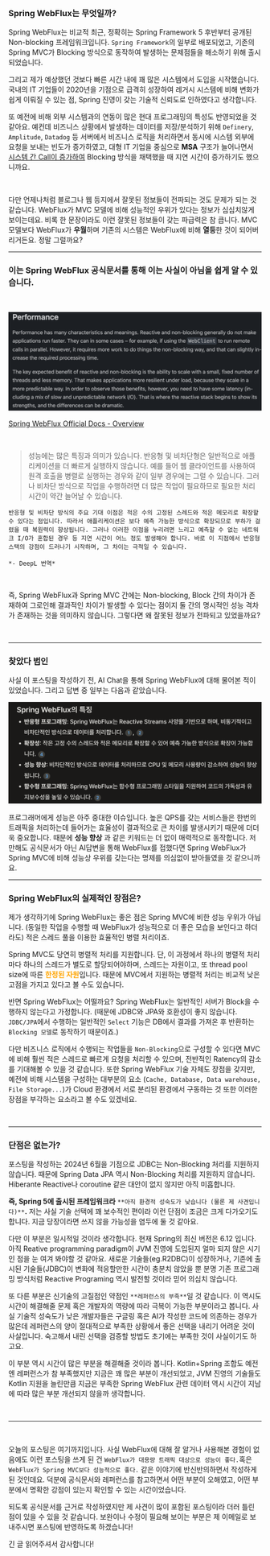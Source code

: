 <br/>

### Spring WebFlux는 무엇일까?

Spring WebFlux는 비교적 최근, 정확히는 Spring Framework 5 후반부터 공개된 Non-blocking 프레임워크입니다. `Spring Framework`의 일부로 배포되었고, 기존의 Spring MVC가 Blocking 방식으로 동작하여 발생하는 문제점들을 해소하기 위해 출시되었습니다.

그리고 제가 예상했던 것보다 빠른 시간 내에 꽤 많은 시스템에서 도입을 시작했습니다. 국내의 IT 기업들이 2020년을 기점으로 급격히 성장하여 레거시 시스템에 비해 변화가 쉽게 이뤄질 수 있는 점, Spring 진영이 갖는 기술적 신뢰도로 인하였다고 생각합니다. 

또 예전에 비해 외부 시스템과의 연동이 많은 현대 프로그래밍의 특성도 반영되었을 것 같아요. 예컨데 비즈니스 상황에서 발생하는 데이터를 저장/분석하기 위해 `Definery`, `Amplitude`, `Datadog` 등 서버에서 비즈니스 로직을 처리하면서 동시에 시스템 외부에 요청을 보내는 빈도가 증가하였고, 대형 IT 기업을 중심으로 **MSA** 구조가 늘어나면서 <u>시스템 간 Call이 증가하여</u> Blocking 방식을 채택했을 때 지연 시간이 증가하기도 했으니까요.

<br/>

다만 언제나처럼 블로그나 웹 등지에서 잘못된 정보들이 전파되는 것도 문제가 되는 것 같습니다. WebFlux가 MVC 모델에 비해 성능적인 우위가 있다는 정보가 심심치않게 보이는데요. 비록 한 문장이라도 이런 잘못된 정보들이 갖는 파급력은 참 큽니다. MVC 모델보다 WebFlux가 **우월**하며 기존의 시스템은 WebFlux에 비해 **열등**한 것이 되어버리거든요. 정말 그럴까요?

---

### 이는 Spring WebFlux 공식문서를 통해 이는 사실이 아님을 쉽게 알 수 있습니다. 

<br/>

![](./assets/78f3673f_Untitled.png)

[Spring WebFlux Official Docs - Overview](https://docs.spring.io/spring-framework/reference/web/webflux/new-framework.html#webflux-performance)

<br/>

> 성능에는 많은 특징과 의미가 있습니다. 반응형 및 비차단형은 일반적으로 애플리케이션을 더 빠르게 실행하지 않습니다. 예를 들어 웹 클라이언트를 사용하여 원격 호출을 병렬로 실행하는 경우와 같이 일부 경우에는 그럴 수 있습니다. 그러나 비차단 방식으로 작업을 수행하려면 더 많은 작업이 필요하므로 필요한 처리 시간이 약간 늘어날 수 있습니다.

	반응형 및 비차단 방식의 주요 기대 이점은 적은 수의 고정된 스레드와 적은 메모리로 확장할 수 있다는 점입니다. 따라서 애플리케이션은 보다 예측 가능한 방식으로 확장되므로 부하가 걸렸을 때 복원력이 향상됩니다. 그러나 이러한 이점을 누리려면 느리고 예측할 수 없는 네트워크 I/O가 혼합된 경우 등 지연 시간이 어느 정도 발생해야 합니다. 바로 이 지점에서 반응형 스택의 강점이 드러나기 시작하며, 그 차이는 극적일 수 있습니다.

	*- DeepL 번역*

<br/>

즉, Spring WebFlux과 Spring MVC 간에는 Non-blocking, Block 간의 차이가 존재하여 그로인해 결과적인 차이가 발생할 수 있다는 점이지 둘 간의 명시적인 성능 격차가 존재하는 것을 의미하지 않습니다. 그렇다면 왜 잘못된 정보가 전파되고 있었을까요?

<br/>

---

### 찾았다 범인

사실 이 포스팅을 작성하기 전, AI Chat을 통해 Spring WebFlux에 대해 물어본 적이 있었습니다. 그리고 답변 중 일부는 다음과 같았습니다.

![](./assets/f5f5a39c_Untitled.png)

프로그래머에게 성능은 아주 중대한 이슈입니다. 높은 QPS를 갖는 서비스들은 한번의 트래픽을 처리하는데 들어가는 효율성이 결과적으로 큰 차이를 발생시키기 때문에 더더욱 중요합니다. 때문에 **성능 향상** 과 같은 키워드는 더 없이 매력적으로 동작합니다. 저만해도 공식문서가 아닌 AI답변을 통해 WebFlux를 접했다면 Spring WebFlux가 Spring MVC에 비해 성능상 우위를 갖는다는 명제를 의심없이 받아들였을 것 같으니까요.

---

### Spring WebFlux의 실제적인 장점은?

제가 생각하기에 Spring WebFlux는 좋은 점은 Spring MVC에 비한 성능 우위가 아닙니다. (동일한 작업을 수행할 때 WebFlux가 성능적으로 더 좋은 모습을 보인다고 하더라도) 적은 스레드 풀을 이용한 효율적인 병렬 처리이죠.

Spring MVC도 당연히 병렬적 처리를 지원합니다. 단, 이 과정에서 하나의 병렬적 처리마다 하나의 스레드가 별도로 할당되어야하며, 스레드는 자원이고, 또 thread pool size에 따른 <span style='color:orange'>**한정된 자원**</span>입니다. 때문에 MVC에서 지원하는 병렬적 처리는 비교적 낮은 고점을 가지고 있다고 볼 수도 있습니다.

반면 Spring WebFlux는 어떨까요? Spring WebFlux는 일반적인 서버가 Block을 수행하지 않는다고 가정합니다. (때문에 JDBC와 JPA와 호환성이 좋지 않습니다. `JDBC/JPA`에서 수행하는 일반적인 `Select` 기능은 DB에서 결과를 가져온 후 반환하는 `Blocking 모델`로 동작하기 때문이죠.) 

다만 비즈니스 로직에서 수행되는 작업들을 `Non-Blocking`으로 구성할 수 있다면 MVC에 비해 훨씬 적은 스레드로 빠르게 요청을 처리할 수 있으며, 전반적인 Ratency의 감소를 기대해볼 수 있을 것 같습니다. 또한 Spring WebFlux 기술 자체도 장점을 갖지만, 예전에 비해 시스템을 구성하는 대부분의 요소 (`Cache, Database, Data warehouse, File Storage...`)가 Cloud 환경에서 서로 분리된 환경에서 구동하는 것 또한 이러한 장점을 부각하는 요소라고 볼 수도 있겠네요.

<br/>

---

### 단점은 없는가?

포스팅을 작성하는 2024년 6월을 기점으로 JDBC는 Non-Blocking 처리를 지원하지 않습니다. 때문에 Spring Data JPA 역시 Non-Blocking 처리를 지원하지 않습니다. Hiberante Reactive나 coroutine 같은 대안이 없지 않지만 아직 미흡합니다.

**즉, Spring 5에 출시된 프레임워크라** `**아직 환경적 성숙도가 낮습니다 (물론 제 사견입니다)**`**.** 저는 사실 기술 선택에 꽤 보수적인 편이라 이런 단점이 조금은 크게 다가오기도 합니다. 지금 당장이라면 쓰지 않을 가능성을 염두에 둘 것 같아요.

다만 이 부분은 일시적일 것이라 생각합니다. 현재 Spring의 최신 버전은 6.12 입니다. 아직 Reative programming paradigm이 JVM 진영에 도입된지 얼마 되지 않은 시기인 점을 눈 여겨 봐야할 것 같아요. 새로운 기술들(eg.R2DBC)이 성장하거나, 기존에 출시된 기술들(JDBC)이 변화에 적응할만한 시간이 충분치 않았을 뿐 분명 기존 프로그래밍 방식처럼 Reactive Programing 역시 발전할 것이라 믿어 의심치 않습니다.

또 다른 부분은 신기술의 고질점인 약점인 `**레퍼런스의 부족**`일 것 같습니다. 이 역시도 시간이 해결해줄 문제 혹은 개발자의 역량에 따라 극복이 가능한 부분이라고 봅니다. 사실 기술적 성숙도가 낮은 개발자들은 구글링 혹은 AI가 작성한 코드에 의존하는 경우가 많은데 레퍼런스의 양이 절대적으로 부족한 상황에서 좋은 선택을 내리기 어려운 것이 사실입니다. 숙고해서 내린 선택을 검증할 방법도 초기에는 부족한 것이 사실이기도 하고요.

이 부분 역시 시간이 많은 부분을 해결해줄 것이라 봅니다. Kotlin+Spring 조합도 예전엔 레퍼런스가 참 부족했지만 지금은 꽤 많은 부분이 개선되었고, JVM 진영의 기술들도 Kotlin 지원을 늘린만큼 지금은 부족한 Spring WebFlux 관련 데이터 역시 시간이 지남에 따라 많은 부분 개선되지 않을까 생각합니다.

<br/>

---

<br/>

오늘의 포스팅은 여기까지입니다. 사실 WebFlux에 대해 잘 알거나 사용해본 경험이 없음에도 이런 포스팅을 쓰게 된 건 `WebFlux가 대용량 트래픽 대상으로 성능이 좋다.`혹은 `WebFlux가 Spring MVC보다 성능적으로 좋다.` 같은 이야기에 반신반의하면서 작성하게 된 것인데요. 덕분에 공식문서와 레퍼런스를 참고하면서 어떤 부분이 오해였고, 어떤 부분에서 명확한 강점이 있는지 확인할 수 있는 시간이었습니다. 

되도록 공식문서를 근거로 작성하였지만 제 사견이 많이 포함된 포스팅이라 더러 틀린 점이 있을 수 있을 것 같습니다. 보완이나 수정이 필요해 보이는 부분은 제 이메일로 보내주시면 포스팅에 반영하도록 하겠습니다!

긴 글 읽어주셔서 감사합니다!

<br/>


